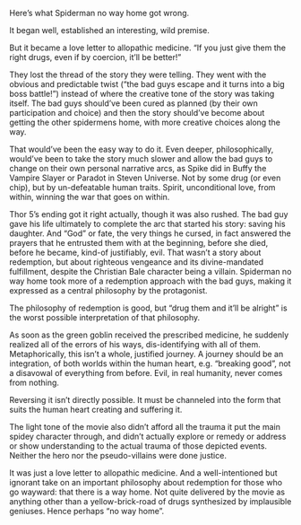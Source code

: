 Here’s what Spiderman no way home got wrong.

It began well, established an interesting, wild premise. 

But it became a love letter to allopathic medicine. “If you just give them the right drugs, even if by coercion, it’ll be better!”

They lost the thread of the story they were telling. They went with the obvious and predictable twist (“the bad guys escape and it turns into a big boss battle!”) instead of where the creative tone of the story was taking itself. The bad guys should’ve been cured as planned (by their own participation and choice) and then the story should’ve become about getting the other spidermens home, with more creative choices along the way.

That would’ve been the easy way to do it. Even deeper, philosophically, would’ve been to take the story much slower and allow the bad guys to change on their own personal narrative arcs, as Spike did in Buffy the Vampire Slayer or Paradot in Steven Universe. Not by some drug (or even chip), but by un-defeatable human traits. Spirit, unconditional love, from within, winning the war that goes on within. 

Thor 5’s ending got it right actually, though it was also rushed. The bad guy gave his life ultimately to complete the arc that started his story: saving his daughter. And “God” or fate, the very things he cursed, in fact answered the prayers that he entrusted them with at the beginning, before she died, before he became, kind-of justifiably, evil. That wasn’t a story about redemption, but about righteous vengeance and its divine-mandated fulfillment, despite the Christian Bale character being a villain. Spiderman no way home took more of a redemption approach with the bad guys, making it expressed as a central philosophy by the protagonist.

The philosophy of redemption is good, but “drug them and it’ll be alright” is the worst possible interpretation of that philosophy.

As soon as the green goblin received the prescribed medicine, he suddenly realized all of the errors of his ways, dis-identifying with all of them. Metaphorically, this isn’t a whole, justified journey. A journey should be an integration, of both worlds within the human heart, e.g. “breaking good”, not a disavowal of everything from before. Evil, in real humanity, never comes from nothing.

Reversing it isn’t directly possible. It must be channeled into the form that suits the human heart creating and suffering it.

The light tone of the movie also didn’t afford all the trauma it put the main spidey character through, and didn’t actually explore or remedy or address or show understanding to the actual trauma of those depicted events.
Neither the hero nor the pseudo-villains were done justice.

It was just a love letter to allopathic medicine. And a well-intentioned but ignorant take on an important philosophy about redemption for those who go wayward: that there is a way home. Not quite delivered by the movie as anything other than a yellow-brick-road of drugs synthesized by implausible geniuses. Hence perhaps “no way home”.
